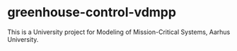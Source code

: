 # greenhouse-control-vdmpp
This is a University project for Modeling of Mission-Critical Systems, Aarhus University.
